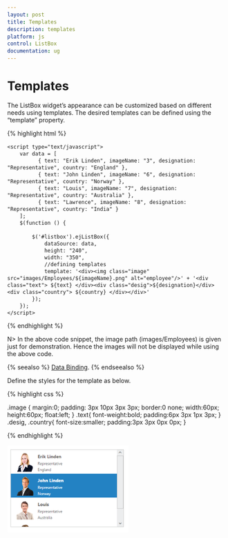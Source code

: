 ```yaml
---
layout: post
title: Templates
description: templates
platform: js
control: ListBox
documentation: ug
---
```


# Templates

The ListBox widget’s appearance can be customized based on different needs using templates. The desired templates can be defined using the “template” property.

{% highlight html %}
    <ul id="listbox"></ul>

    <script type="text/javascript">
        var data = [
              { text: "Erik Linden", imageName: "3", designation: "Representative", country: "England" },
              { text: "John Linden", imageName: "6", designation: "Representative", country: "Norway" },
              { text: "Louis", imageName: "7", designation: "Representative", country: "Australia" },
              { text: "Lawrence", imageName: "8", designation: "Representative", country: "India" }
        ];
        $(function () {

            $('#listbox').ejListBox({
                dataSource: data,
                height: "240",
                width: "350",
                //defining templates
                template: '<div><img class="image" src="images/Employees/${imageName}.png" alt="employee"/>' + '<div class="text"> ${text} </div><div class="desig">${designation}</div><div class="country"> ${country} </div></div>'
            });
        });
    </script>
{% endhighlight %}



N> In the above code snippet, the image path (images/Employees) is given just for demonstration. Hence the images will not be displayed while using the above code.

{% seealso %} [Data Binding](http://help.syncfusion.com/js/listbox/databinding). {% endseealso %}

Define the styles for the template as below.

{% highlight css %}

.image {
     margin:0;
     padding: 3px 10px 3px 3px;
     border:0 none;
     width:60px;
     height:60px;
     float:left;
}
.text{
    font-weight:bold;
    padding:6px 3px 1px 3px;
}
.desig, .country{
    font-size:smaller;
    padding:3px 3px 0px 0px;
}




{% endhighlight %}



![ALt text](Templates_Images\templates_img1.png)

